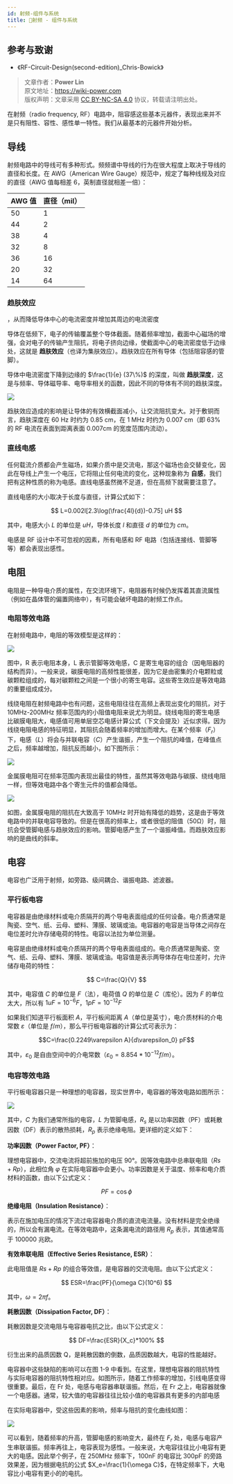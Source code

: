 ```yaml
---
id: 射频-组件与系统
title: 🚧射频 - 组件与系统
---
```


## 参考与致谢

- 《RF-Circuit-Design(second-edition)\_Chris-Bowick》

> 文章作者：**Power Lin**  
> 原文地址：<https://wiki-power.com>  
> 版权声明：文章采用 [CC BY-NC-SA 4.0](https://creativecommons.org/licenses/by/4.0/deed.zh) 协议，转载请注明出处。

在射频（radio frequency, RF）电路中，阻容感这些基本元器件，表现出来并不是只有阻性、容性、感性单一特性。我们从最基本的元器件开始分析。

## 导线

射频电路中的导线可有多种形式。频频谱中导线的行为在很大程度上取决于导线的直径和长度。在 AWG（American Wire Gauge）规范中，规定了每种线规及对应的直径（AWG 值每相差 6，英制直径就相差一倍）：

| AWG 值 | 直径（mil） |
| ------ | ----------- |
| 50     | 1           |
| 44     | 2           |
| 38     | 4           |
| 32     | 8           |
| 36     | 16          |
| 20     | 32          |
| 14     | 64          |

### 趋肤效应

，从而降低导体中心的电流密度并增加其周边的电流密度

导体在低频下，电子的传输覆盖整个导体截面。随着频率增加，截面中心磁场的增强，会对电子的传输产生阻抗，将电子挤向边缘，使截面中心的电流密度低于边缘处，这就是 **趋肤效应**（也译为集肤效应）。趋肤效应在所有导体（包括阻容感的管脚）。

导体中电流密度下降到边缘的 $\frac{1}{e} (37\%)$ 的深度，叫做 **趋肤深度**，这是与频率、导体磁导率、电导率相关的函数，因此不同的导体有不同的趋肤深度。

![](https://wiki-media-1253965369.cos.ap-guangzhou.myqcloud.com/img/20220408141754.png)

趋肤效应造成的影响是让导体的有效横截面减小，让交流阻抗变大。对于敷铜而言，趋肤深度在 60 Hz 时约为 0.85 cm，在 1 MHz 时约为 0.007 cm（即 63% 的 RF 电流在表面到距离表面 0.007cm 的宽度范围内流动）。

### 直线电感

任何载流介质都会产生磁场，如果介质中是交流电，那这个磁场也会交替变化，因此在导线上产生一个电压，它将阻止任何电流的变化，这种现象称为 **自感**，我们把有这种性质的称为电感。直线电感虽然微不足道，但在高频下就需要注意了。

直线电感的大小取决于长度与直径，计算公式如下：

$$
L=0.002l[2.3\log(\frac{4l}{d})-0.75] uH
$$

其中，电感大小 $L$ 的单位是 $uH$，导体长度 $l$ 和直径 $d$ 的单位为 $cm$。

电感是 RF 设计中不可忽视的因素，所有电感和 RF 电路（包括连接线、管脚等等）都会表现出感性。

## 电阻

电阻是一种导电介质的属性，在交流环境下，电阻器有时候仍发挥着其直流属性（例如在晶体管的偏置网络中），有可能会破坏电路的射频工作点。

### 电阻等效电路

在射频电路中，电阻的等效模型是这样的：

![](https://wiki-media-1253965369.cos.ap-guangzhou.myqcloud.com/img/20220408173626.png)

图中，R 表示电阻本身，L 表示管脚等效电感，C 是寄生电容的组合（因电阻器的结构而异）。一般来说，碳膜电阻的高频性能很差，因为它是由密集的介电颗粒或碳颗粒组成的，每对碳颗粒之间是一个很小的寄生电容。这些寄生效应是等效电路的重要组成成分。

线绕电阻在射频电路中也有问题，这些电阻往往在高频上表现出变化的阻抗，对于 10MHz-200MHz 频率范围内的小阻值电阻来说尤为明显。绕线电阻的寄生电感比碳膜电阻大，电感值可用单层空芯电感计算公式（下文会提及）近似求得。因为线绕电阻电感的特征明显，其阻抗会随着频率的增加而增大。在某个频率（$F_r$）下，电感（$L$）将会与并联电容（$C$）产生谐振，产生一个阻抗的峰值，在峰值点之后，频率越增加，阻抗反而越小，如下图所示：

![](https://wiki-media-1253965369.cos.ap-guangzhou.myqcloud.com/img/20220411135204.png)

金属膜电阻可在频率范围内表现出最佳的特性，虽然其等效电路与碳膜、绕线电阻一样，但等效电路中各个寄生元件的值都会降低。

![](https://wiki-media-1253965369.cos.ap-guangzhou.myqcloud.com/img/20220411135807.png)

如图，金属膜电阻的阻抗在大致高于 10MHz 时开始有降低的趋势，这是由于等效电路中的并联电容导致的。但是在很高的频率上，或者很低的阻值（50Ω）时，阻抗会受管脚电感与趋肤效应的影响。管脚电感产生了一个谐振峰值。而趋肤效应影响的是曲线的斜率。

## 电容

电容也广泛用于射频，如旁路、级间耦合、谐振电路、滤波器。

### 平行板电容

电容器是由绝缘材料或电介质隔开的两个导电表面组成的任何设备。电介质通常是陶瓷、空气、纸、云母、塑料、薄膜、玻璃或油。电容器的电容是当导体之间存在电位差时允许存储电荷的特性。电容以法拉为单位测量。

电容是由绝缘材料或电介质隔开的两个导电表面组成的。电介质通常是陶瓷、空气、纸、云母、塑料、薄膜、玻璃或油。电容值是表示两导体存在电位差时，允许储存电荷的特性：

$$
C=\frac{Q}{V}
$$

其中，电容值 $C$ 的单位是 $F$（法），电荷值 $Q$ 的单位是 $C$（库伦）。因为 $F$ 的单位太大，所以有 $1uF=10^{-6}F$，$1pF=10^{-12}F$

如果我们知道平行板面积 $A$，平行板间距离 $A$（单位是英寸），电介质材料的介电常数 $\varepsilon$（单位是 $f/m$），那么平行板电容器的计算公式可表示为：

$$C=\frac{0.2249\varepsilon A}{d\varepsilon_0} pF$$

其中，$\varepsilon_0$ 是自由空间中的介电常数（$\varepsilon_0=8.854*10^{-12}f/m$）。

### 电容等效电路

平行板电容器只是一种理想的电容器，现实世界中，电容器的等效电路如图所示：

![](https://wiki-media-1253965369.cos.ap-guangzhou.myqcloud.com/img/20220411143753.png)

其中，$C$ 为我们通常所指的电容，$L$ 为管脚电感，$R_s$ 是以功率因数（PF）或耗散因数（DF）表示的散热损耗，$R_p$ 表示绝缘电阻。更详细的定义如下：

**功率因数（Power Factor, PF）**：

理想电容器中，交流电流将超前施加的电压 90°。因等效电路中总串联电阻（$Rs + Rp$），此相位角 $φ$ 在实际电容器中会更小。功率因数是关于温度、频率和电介质材料的函数，由以下公式定义：

$$
PF=\cos \phi
$$

**绝缘电阻（Insulation Resistance）**：

表示在施加电压的情况下流过电容器电介质的直流电流量。没有材料是完全绝缘的，所以会有漏电流。在等效电路中，这条漏电流的路径用 $R_p$ 表示，其值通常高于 100000 兆欧。

**有效串联电阻（Effective Series Resistance, ESR）**：

此电阻值是 $Rs + Rp$ 的组合等效值，是电容器的交流电阻。由以下公式定义：

$$
ESR=\frac{PF}{\omega C}(10^6)
$$

其中，$\omega=2 \pi f$。

**耗散因数（Dissipation Factor, DF）**：

耗散因数是交流电阻与电容器电抗之比，由以下公式定义：

$$
DF=\frac{ESR}{X_c}*100%
$$

衍生出来的品质因数 Q，是耗散因数的倒数，品质因数越大，电容的性能越好。

电容器中这些缺陷的影响可以在图 1-9 中看到。在这里，理想电容器的阻抗特性与实际电容器的阻抗特性相对应。如图所示，随着工作频率的增加，引线电感变得很重要。最后，在 Fr 处，电感与电容器串联谐振。然后，在 Fr 之上，电容器就像一个电感器。通常，较大值的电容器往往比较小值的电容器具有更多的内部电感

在实际电容器中，受这些因素的影响，频率与阻抗的变化曲线如图：

![](https://wiki-media-1253965369.cos.ap-guangzhou.myqcloud.com/img/20220411152818.png)

可以看到，随着频率的升高，管脚电感的影响变大，最终在 $F_r$ 处，电感与电容产生串联谐振。频率再往上，电容表现为感性。一般来说，大电容往往比小电容有更大的电感。因此举个例子，在 250MHz 频率下，100nF 的电容比 300pF 的旁路效果差，因为根据电抗的公式 $X_e=\frac{1}{\omega C}$，在特定频率下，大电容比小电容有更小的的电抗。

